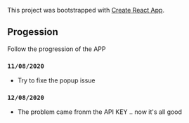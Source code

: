This project was bootstrapped with [Create React App](https://github.com/facebook/create-react-app).

## Progession

Follow the progression of the APP

### `11/08/2020`

- Try to fixe the popup issue

### `12/08/2020`

- The problem came fronm the API KEY .. now it's all good

